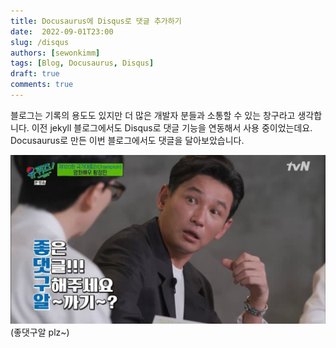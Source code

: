 ```yaml
---
title: Docusaurus에 Disqus로 댓글 추가하기
date:  2022-09-01T23:00
slug: /disqus
authors: [sewonkimm]
tags: [Blog, Docusaurus, Disqus]
draft: true
comments: true
---
```


블로그는 기록의 용도도 있지만 더 많은 개발자 분들과 소통할 수 있는 창구라고 생각합니다. 이전 jekyll 블로그에서도 Disqus로 댓글 기능을 연동해서 사용 중이었는데요. Docusaurus로 만든 이번 블로그에서도 댓글을 달아보았습니다. 


![좋댓구알](./좋댓구알.jpeg)
(좋댓구알 plz~)


